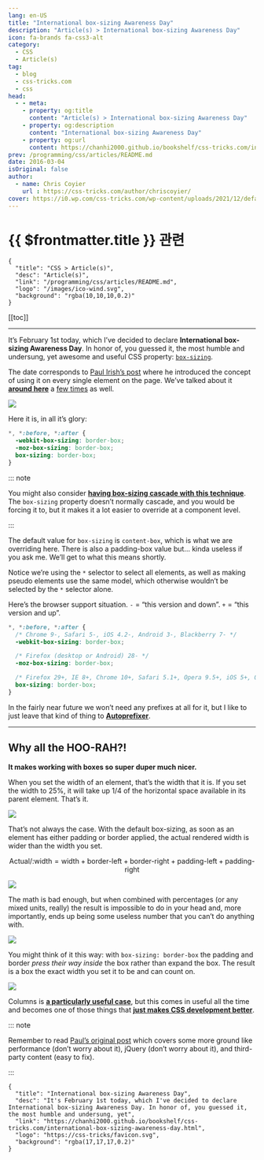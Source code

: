 ```yaml
---
lang: en-US
title: "International box-sizing Awareness Day"
description: "Article(s) > International box-sizing Awareness Day"
icon: fa-brands fa-css3-alt
category:
  - CSS
  - Article(s)
tag:
  - blog
  - css-tricks.com
  - css
head:
  - - meta:
    - property: og:title
      content: "Article(s) > International box-sizing Awareness Day"
    - property: og:description
      content: "International box-sizing Awareness Day"
    - property: og:url
      content: https://chanhi2000.github.io/bookshelf/css-tricks.com/international-box-sizing-awareness-day.html
prev: /programming/css/articles/README.md
date: 2016-03-04
isOriginal: false
author:
  - name: Chris Coyier
    url : https://css-tricks.com/author/chriscoyier/
cover: https://i0.wp.com/css-tricks.com/wp-content/uploads/2021/12/default-social-css-tricks.png
---
```


# {{ $frontmatter.title }} 관련

```component VPCard
{
  "title": "CSS > Article(s)",
  "desc": "Article(s)",
  "link": "/programming/css/articles/README.md",
  "logo": "/images/ico-wind.svg",
  "background": "rgba(10,10,10,0.2)"
}
```

[[toc]]

---

<SiteInfo
  name="International box-sizing Awareness Day"
  desc="It's February 1st today, which I've decided to declare International box-sizing Awareness Day. In honor of, you guessed it, the most humble and undersung, yet"
  url="https://css-tricks.com/international-box-sizing-awareness-day"
  logo="https://css-tricks/favicon.svg"
  preview="https://i0.wp.com/css-tricks.com/wp-content/uploads/2021/12/default-social-css-tricks.png"/>

It’s February 1st today, which I’ve decided to declare **International box-sizing Awareness Day**. In honor of, you guessed it, the most humble and undersung, yet awesome and useful CSS property: [<FontIcon icon="iconfont icon-css-tricks"/>`box-sizing`](https://css-tricks.com/almanac/properties/b/box-sizing/).

The date corresponds to [<FontIcon icon="fas fa-globe"/>Paul Irish’s post](http://paulirish.com/2012/box-sizing-border-box-ftw/) where he introduced the concept of using it on every single element on the page. We’ve talked about it [**around here**](/css-tricks.com/box-sizing.md) a [<FontIcon icon="iconfont icon-css-tricks"/>few times](https://css-tricks.com/almanac/properties/b/box-sizing/) as well.

![](//css-tricks.com/wp-content/uploads/2014/02/mega-protest-city-yah1.svg)

Here it is, in all it’s glory:

```css
*, *:before, *:after {
  -webkit-box-sizing: border-box; 
  -moz-box-sizing: border-box; 
  box-sizing: border-box;
}
```

::: note

You might also consider [**having box-sizing cascade with this technique**](/css-tricks.com/inheriting-box-sizing-probably-slightly-better-best-practice.md). The `box-sizing` property doesn’t normally cascade, and you would be forcing it to, but it makes it a lot easier to override at a component level.

:::

The default value for `box-sizing` is `content-box`, which is what we are overriding here. There is also a padding-box value but… kinda useless if you ask me. We’ll get to what this means shortly.

Notice we’re using the `*` selector to select all elements, as well as making pseudo elements use the same model, which otherwise wouldn’t be selected by the `*` selector alone.

Here’s the browser support situation. `-` = “this version and down”. `+` = “this version and up”.

```css
*, *:before, *:after {
  /* Chrome 9-, Safari 5-, iOS 4.2-, Android 3-, Blackberry 7- */
  -webkit-box-sizing: border-box; 

  /* Firefox (desktop or Android) 28- */
  -moz-box-sizing: border-box;

  /* Firefox 29+, IE 8+, Chrome 10+, Safari 5.1+, Opera 9.5+, iOS 5+, Opera Mini Anything, Blackberry 10+, Android 4+ */
  box-sizing: border-box;
}
```

In the fairly near future we won’t need any prefixes at all for it, but I like to just leave that kind of thing to [**Autoprefixer**](/css-tricks.com/autoprefixer.md).

---

## Why all the HOO-RAH?!

**It makes working with boxes so super duper much nicer.**

When you set the width of an element, that’s the width that it is. If you set the width to 25%, it will take up 1/4 of the horizontal space available in its parent element. That’s it.

![](//css-tricks.com/wp-content/uploads/2014/02/step-1.svg)

That’s not always the case. With the default box-sizing, as soon as an element has either padding or border applied, the actual rendered width is wider than the width you set.

$$
\text{Actual/:width}=\text{width}+\text{border-left}+\text{border-right}+\text{padding-left}+\text{padding-right}
$$

![](//css-tricks.com/wp-content/uploads/2014/02/step-2.svg)

The math is bad enough, but when combined with percentages (or any mixed units, really) the result is impossible to do in your head and, more importantly, ends up being some useless number that you can’t do anything with.

![](//css-tricks.com/wp-content/uploads/2014/02/step-3.svg)

You might think of it this way: with `box-sizing: border-box` the padding and border *press their way inside* the box rather than expand the box. The result is a box the exact width you set it to be and can count on.

![](//css-tricks.com/wp-content/uploads/2014/02/step-4.svg)

Columns is [**a particularly useful case**](/css-tricks.com/dont-overthink-it-grids.md), but this comes in useful all the time and becomes one of those things that [**just makes CSS development better**](/css-tricks.com/a-line-in-the-sand.md).

::: note

Remember to read [<FontIcon icon="fas fa-globe"/>Paul’s original post](http://paulirish.com/2012/box-sizing-border-box-ftw/) which covers some more ground like performance (don’t worry about it), jQuery (don’t worry about it), and third-party content (easy to fix).

:::

<!-- TODO: add ARTICLE CARD -->
```component VPCard
{
  "title": "International box-sizing Awareness Day",
  "desc": "It's February 1st today, which I've decided to declare International box-sizing Awareness Day. In honor of, you guessed it, the most humble and undersung, yet",
  "link": "https://chanhi2000.github.io/bookshelf/css-tricks.com/international-box-sizing-awareness-day.html",
  "logo": "https://css-tricks/favicon.svg",
  "background": "rgba(17,17,17,0.2)"
}
```
